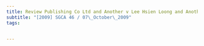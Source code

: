 ```yaml
---
title: Review Publishing Co Ltd and Another v Lee Hsien Loong and Another Appeal 
subtitle: "[2009] SGCA 46 / 07\_October\_2009"
tags:


---
```


